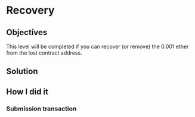 # Recovery

## Objectives

This level will be completed if you can recover (or remove) the 0.001 ether from the lost contract address.

## Solution

## How I did it

### Submission transaction
